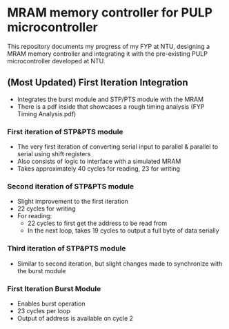 # MRAM memory controller for PULP microcontroller
This repository documents my progress of my FYP at NTU, designing a MRAM memory controller and integrating it with the pre-existing PULP microcontroller developed at NTU.

## (Most Updated) First Iteration Integration
- Integrates the burst module and STP/PTS module with the MRAM
- There is a pdf inside that showcases a rough timing analysis (FYP Timing Analysis.pdf)

### First iteration of STP&PTS module
- The very first iteration of converting serial input to parallel & parallel to serial using shift registers
- Also consists of logic to interface with a simulated MRAM
- Takes approximately 40 cycles for reading, 23 for writing

### Second iteration of STP&PTS module 
- Slight improvement to the first iteration
- 22 cycles for writing
- For reading:
  - 22 cycles to first get the address to be read from
  - In the next loop, takes 19 cycles to output a full byte of data serially

### Third iteration of STP&PTS module 
- Similar to second iteration, but slight changes made to synchronize with the burst module

### First Iteration Burst Module 
- Enables burst operation
- 23 cycles per loop
- Output of address is available on cycle 2
